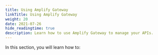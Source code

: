 ```yaml
---
title: Using Amplify Gateway
linkTitle: Using Amplify Gateway
weight: 20
date: 2021-07-26
hide_readingtime: true
description: Learn how to use Amplify Gateway to manage your APIs.
---
```


In this section, you will learn how to:
